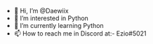 - 👋 Hi, I’m @Daewiix
- 👀 I’m interested in Python
- 🌱 I’m currently learning Python
- 📫 How to reach me in Discord at:- Ezio#5021

